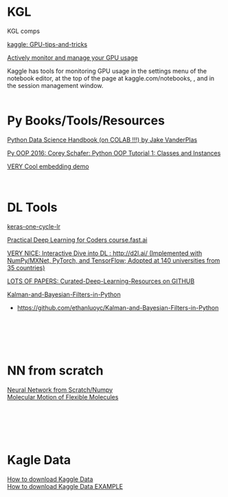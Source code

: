 # KGL
KGL comps

[kaggle: GPU-tips-and-tricks](https://www.kaggle.com/page/GPU-tips-and-tricks)<br>

[Actively monitor and manage your GPU usage](https://www.kaggle.com/zurman/account?isEditing=False)<br>

Kaggle has tools for monitoring GPU usage in the settings menu of the notebook editor, at the top of the page at kaggle.com/notebooks, , and in the session management window.
[]()<br>
[]()<br>

# Py Books/Tools/Resources
[Python Data Science Handbook (on COLAB !!!) by Jake VanderPlas ](https://colab.research.google.com/github/jakevdp/PythonDataScienceHandbook/blob/master/notebooks/Index.ipynb)
<br>


[Py OOP 2016: Corey Schafer: Python OOP Tutorial 1: Classes and Instances](https://www.youtube.com/watch?v=ZDa-Z5JzLYM)<br>

[VERY Cool embedding demo](http://projector.tensorflow.org/)<br>

[]()<br>


# DL Tools
[keras-one-cycle-lr](https://pypi.org/project/keras-one-cycle-lr/)<br>

[Practical Deep Learning for Coders course.fast.ai](https://course.fast.ai/)<br>

[VERY NICE: Interactive Dive into DL : http://d2l.ai/ (Implemented with NumPy/MXNet, PyTorch, and TensorFlow; Adopted at 140 universities from 35 countries)](http://d2l.ai/)<br>

[LOTS OF PAPERS: Curated-Deep-Learning-Resources on GITHUB](https://github.com/theepiccode/Curated-Deep-Learning-Resources)<br>

[Kalman-and-Bayesian-Filters-in-Python](https://github.com/haibolii/Kalman-and-Bayesian-Filters-in-Python)<br>
   - https://github.com/ethanluoyc/Kalman-and-Bayesian-Filters-in-Python<br>

[]()<br>
[]()<br>
[]()<br>
[]()<br>

# NN from scratch
[Neural Network from Scratch/Numpy](https://www.kaggle.com/bjoernjostein/neural-network-from-scratch)<br>
[Molecular Motion of Flexible Molecules](https://www.kaggle.com/hiroshisakiyama/molecular-motion-of-flexible-molecules)<br>

[]()<br>
[]()<br>
[]()<br>
[]()<br>

# Kagle Data

[How to download Kaggle Data](https://github.com/ftk1000/KGL/blob/master/howto_download_kaggle_data.txt)<br>
[How to download Kaggle Data EXAMPLE](https://github.com/ftk1000/data_files/blob/master/fetch_kaggle_data.ipynb)<br>
